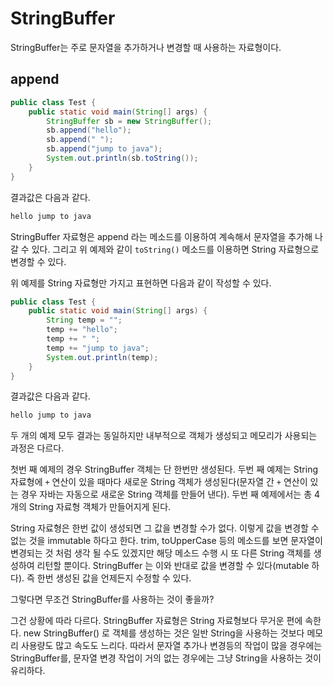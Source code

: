 # StringBuffer

StringBuffer는 주로 문자열을 추가하거나 변경할 때 사용하는 자료형이다.

## append

```java
public class Test {
    public static void main(String[] args) {
        StringBuffer sb = new StringBuffer();
        sb.append("hello");
        sb.append(" ");
        sb.append("jump to java");
        System.out.println(sb.toString());
    }
}
```

결과값은 다음과 같다.

```bash
hello jump to java
```

StringBuffer 자료형은 append 라는 메소드를 이용하여 계속해서 문자열을 추가해 나갈 수 있다. 그리고 위 예제와 같이 `toString()` 메소드를 이용하면 String 자료형으로 변경할 수 있다.

위 예제를 String 자료형만 가지고 표현하면 다음과 같이 작성할 수 있다.

```java
public class Test {
    public static void main(String[] args) {
        String temp = "";
        temp += "hello";
        temp += " ";
        temp += "jump to java";
        System.out.println(temp);
    }
}
```

결과값은 다음과 같다.

```bash
hello jump to java
```

두 개의 예제 모두 결과는 동일하지만 내부적으로 객체가 생성되고 메모리가 사용되는 과정은 다르다.

첫번 째 예제의 경우 StringBuffer 객체는 단 한번만 생성된다. 두번 째 예제는 String 자료형에 `+` 연산이 있을 때마다 새로운 String 객체가 생성된다(문자열 간 `+` 연산이 있는 경우 자바는 자동으로 새로운 String 객체를 만들어 낸다). 두번 째 예제에서는 총 4개의 String 자료형 객체가 만들어지게 된다.

String 자료형은 한번 값이 생성되면 그 값을 변경할 수가 없다. 이렇게 값을 변경할 수 없는 것을 immutable 하다고 한다. trim, toUpperCase 등의 메소드를 보면 문자열이 변경되는 것 처럼 생각 될 수도 있겠지만 해당 메소드 수행 시 또 다른 String 객체를 생성하여 리턴할 뿐이다. StringBuffer 는 이와 반대로 값을 변경할 수 있다(mutable 하다). 즉 한번 생성된 값을 언제든지 수정할 수 있다.

그렇다면 무조건 StringBuffer를 사용하는 것이 좋을까?

그건 상황에 따라 다르다. StringBuffer 자료형은 String 자료형보다 무거운 편에 속한다. new StringBuffer() 로 객체를 생성하는 것은 일반 String을 사용하는 것보다 메모리 사용량도 많고 속도도 느리다. 따라서 문자열 추가나 변경등의 작업이 많을 경우에는 StringBuffer를, 문자열 변경 작업이 거의 없는 경우에는 그냥 String을 사용하는 것이 유리하다.